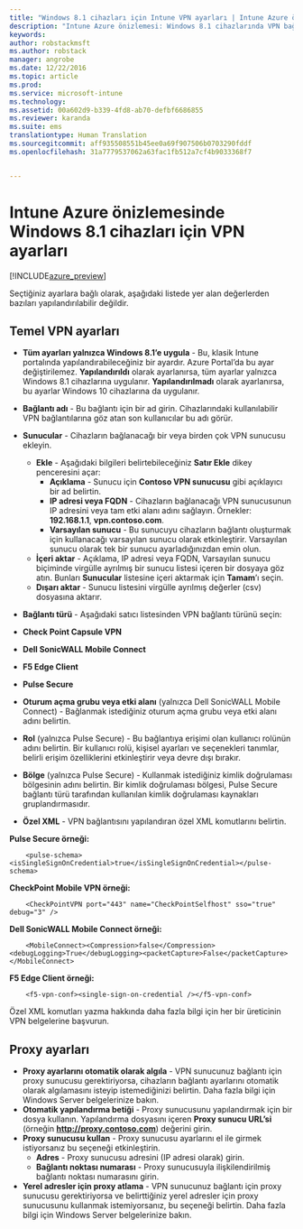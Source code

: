 ```yaml
---
title: "Windows 8.1 cihazları için Intune VPN ayarları | Intune Azure önizlemesi | Microsoft Docs"
description: "Intune Azure önizlemesi: Windows 8.1 cihazlarında VPN bağlantılarını yapılandırmak için kullanabileceğiniz Intune ayarlarını öğrenin."
keywords: 
author: robstackmsft
ms.author: robstack
manager: angrobe
ms.date: 12/22/2016
ms.topic: article
ms.prod: 
ms.service: microsoft-intune
ms.technology: 
ms.assetid: 00a602d9-b339-4fd8-ab70-defbf6686855
ms.reviewer: karanda
ms.suite: ems
translationtype: Human Translation
ms.sourcegitcommit: aff935508551b45ee0a69f907506b0703290fddf
ms.openlocfilehash: 31a7779537062a63fac1fb512a7cf4b9033368f7


---
```


# <a name="vpn-settings-for-windows-81-devices-in-intune-azure-preview"></a>Intune Azure önizlemesinde Windows 8.1 cihazları için VPN ayarları

[!INCLUDE[azure_preview](../includes/azure_preview.md)]

Seçtiğiniz ayarlara bağlı olarak, aşağıdaki listede yer alan değerlerden bazıları yapılandırılabilir değildir.

## <a name="base-vpn-settings"></a>Temel VPN ayarları


- **Tüm ayarları yalnızca Windows 8.1’e uygula** - Bu, klasik Intune portalında yapılandırabileceğiniz bir ayardır. Azure Portal’da bu ayar değiştirilemez. **Yapılandırıldı** olarak ayarlanırsa, tüm ayarlar yalnızca Windows 8.1 cihazlarına uygulanır. **Yapılandırılmadı** olarak ayarlanırsa, bu ayarlar Windows 10 cihazlarına da uygulanır.
- **Bağlantı adı** - Bu bağlantı için bir ad girin. Cihazlarındaki kullanılabilir VPN bağlantılarına göz atan son kullanıcılar bu adı görür.
- **Sunucular** - Cihazların bağlanacağı bir veya birden çok VPN sunucusu ekleyin.
    - **Ekle** - Aşağıdaki bilgileri belirtebileceğiniz **Satır Ekle** dikey penceresini açar:
        - **Açıklama** - Sunucu için **Contoso VPN sunucusu** gibi açıklayıcı bir ad belirtin.
        - **IP adresi veya FQDN** - Cihazların bağlanacağı VPN sunucusunun IP adresini veya tam etki alanı adını sağlayın. Örnekler: **192.168.1.1**, **vpn.contoso.com**.
        - **Varsayılan sunucu** - Bu sunucuyu cihazların bağlantı oluşturmak için kullanacağı varsayılan sunucu olarak etkinleştirir. Varsayılan sunucu olarak tek bir sunucu ayarladığınızdan emin olun.
    - **İçeri aktar** - Açıklama, IP adresi veya FQDN, Varsayılan sunucu biçiminde virgülle ayrılmış bir sunucu listesi içeren bir dosyaya göz atın. Bunları **Sunucular** listesine içeri aktarmak için **Tamam**’ı seçin.
    - **Dışarı aktar** - Sunucu listesini virgülle ayrılmış değerler (csv) dosyasına aktarır.

- **Bağlantı türü** - Aşağıdaki satıcı listesinden VPN bağlantı türünü seçin:
- **Check Point Capsule VPN**
- **Dell SonicWALL Mobile Connect**
- **F5 Edge Client**
- **Pulse Secure**

<!--- **Fingerprint** (Check Point Capsule VPN only) - Specify a string (for example, "Contoso Fingerprint Code") that will be used to verify that the VPN server can be trusted. A fingerprint can be sent to the client so it knows to trust any server that presents the same fingerprint when connecting. If the device doesn’t already have the fingerprint, it will prompt the user to trust the VPN server that they are connecting to while showing the fingerprint. (The user manually verifies the fingerprint and chooses **trust** to connect.) --->

- **Oturum açma grubu veya etki alanı** (yalnızca Dell SonicWALL Mobile Connect) - Bağlanmak istediğiniz oturum açma grubu veya etki alanı adını belirtin.

- **Rol** (yalnızca Pulse Secure) - Bu bağlantıya erişimi olan kullanıcı rolünün adını belirtin. Bir kullanıcı rolü, kişisel ayarları ve seçenekleri tanımlar, belirli erişim özelliklerini etkinleştirir veya devre dışı bırakır.

- **Bölge** (yalnızca Pulse Secure) - Kullanmak istediğiniz kimlik doğrulaması bölgesinin adını belirtin. Bir kimlik doğrulaması bölgesi, Pulse Secure bağlantı türü tarafından kullanılan kimlik doğrulaması kaynakları gruplandırmasıdır.


- **Özel XML** - VPN bağlantısını yapılandıran özel XML komutlarını belirtin.

**Pulse Secure örneği:**

```
    <pulse-schema><isSingleSignOnCredential>true</isSingleSignOnCredential></pulse-schema>

```

**CheckPoint Mobile VPN örneği:**
```
    <CheckPointVPN port="443" name="CheckPointSelfhost" sso="true" debug="3" />

```

**Dell SonicWALL Mobile Connect örneği:**
```
    <MobileConnect><Compression>false</Compression><debugLogging>True</debugLogging><packetCapture>False</packetCapture></MobileConnect>

```

**F5 Edge Client örneği:**

```
    <f5-vpn-conf><single-sign-on-credential /></f5-vpn-conf>

```

Özel XML komutları yazma hakkında daha fazla bilgi için her bir üreticinin VPN belgelerine başvurun.


## <a name="proxy-settings"></a>Proxy ayarları

- **Proxy ayarlarını otomatik olarak algıla** - VPN sunucunuz bağlantı için proxy sunucusu gerektiriyorsa, cihazların bağlantı ayarlarını otomatik olarak algılamasını isteyip istemediğinizi belirtin. Daha fazla bilgi için Windows Server belgelerinize bakın.
- **Otomatik yapılandırma betiği** - Proxy sunucusunu yapılandırmak için bir dosya kullanın. Yapılandırma dosyasını içeren **Proxy sunucu URL’si** (örneğin **http://proxy.contoso.com**) değerini girin.
- **Proxy sunucusu kullan** - Proxy sunucusu ayarlarını el ile girmek istiyorsanız bu seçeneği etkinleştirin.
    - **Adres** - Proxy sunucusu adresini (IP adresi olarak) girin.
    - **Bağlantı noktası numarası** - Proxy sunucusuyla ilişkilendirilmiş bağlantı noktası numarasını girin.
- **Yerel adresler için proxy atlama** - VPN sunucunuz bağlantı için proxy sunucusu gerektiriyorsa ve belirttiğiniz yerel adresler için proxy sunucusunu kullanmak istemiyorsanız, bu seçeneği belirtin. Daha fazla bilgi için Windows Server belgelerinize bakın.



<!--HONumber=Feb17_HO1-->


